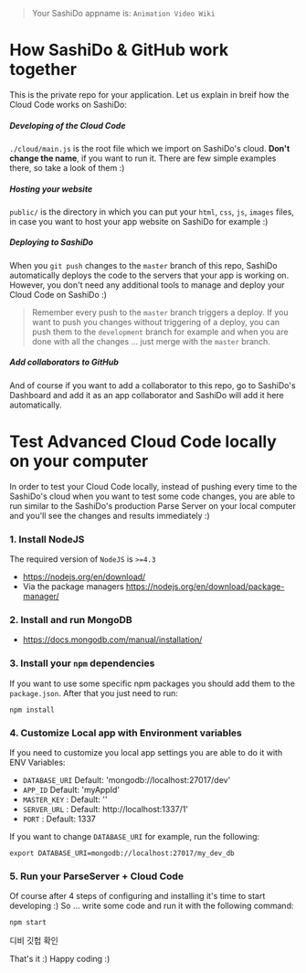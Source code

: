 > Your SashiDo appname is: `Animation Video Wiki`

# How SashiDo & GitHub work together

This is the private repo for your application. Let us explain in breif how the Cloud Code works on SashiDo:

##### Developing of the Cloud Code

`./cloud/main.js` is the root file which we import on SashiDo's cloud. **Don't change the name**, if you want to run it. There are few simple examples there, so take a look of them :)

##### Hosting your website

`public/` is the directory in which you can put your `html`, `css`, `js`, `images` files, in case you want to host your app website on SashiDo for example :)


##### Deploying to SashiDo

When you `git push` changes to the `master` branch of this repo, SashiDo automatically deploys the code to the servers that your app is working on. However, you don't need any additional tools to manage and deploy your Cloud Code on SashiDo :)

> Remember every push to the `master` branch triggers a deploy. If you want to push you changes without triggering of a deploy, you can push them to the `development` branch for example and when you are done with all the changes ... just merge with the `master` branch.

##### Add collaborators to GitHub

And of course if you want to add a collaborator to this repo, go to SashiDo's Dashboard and add it as an app collaborator and SashiDo will add it here automatically.

# Test Advanced Cloud Code locally on your computer

In order to test your Cloud Code locally, instead of pushing every time to the SashiDo's cloud when you want to test some code changes, you are able to run similar to the SashiDo's production Parse Server on your local computer and you'll see the changes and results immediately :)

### 1. Install NodeJS

The required version of `NodeJS` is `>=4.3`

- https://nodejs.org/en/download/
- Via the package managers https://nodejs.org/en/download/package-manager/

### 2. Install and run MongoDB

- https://docs.mongodb.com/manual/installation/

### 3. Install your `npm` dependencies

If you want to use some specific npm packages you should add them to the `package.json`. After that you just need to run:

```
npm install
```

### 4. Customize Local app with Environment variables

If you need to customize you local app settings you are able to do it with ENV Variables:

- `DATABASE_URI` Default: 'mongodb://localhost:27017/dev'
- `APP_ID` Default: 'myAppId'
- `MASTER_KEY` : Default: ''
- `SERVER_URL` : Default: http://localhost:1337/1'
- `PORT` : Default: 1337

If you want to change  `DATABASE_URI` for example, run the following:

```
export DATABASE_URI=mongodb://localhost:27017/my_dev_db
```

### 5. Run your ParseServer + Cloud Code

Of course after 4 steps of configuring and installing it's time to start developing :) So ... write some code and run it with the following command:

```
npm start
```
디비 깃헙 확인

That's it :) Happy coding :)
